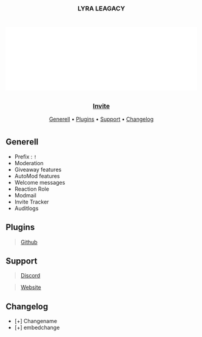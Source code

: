 <h3 align = Center>LYRA LEAGACY</h3>
<h1 align = Center><img src="phonto.png"img></h1>
<h3 align = Center>
  
  [Invite](https://discord.com/api/oauth2/authorize?client_id=971347959788765237&permissions=8&scope=bot)
</h3>
<p align="center">
  <a href="#Commands">Generell</a>
  •
  <a href="#plugins">Plugins</a>
  •
  <a href="#support">Support</a>
  • 
  <a href="#Changelogs">Changelog</a>
<h1></h1>
  
<h2 align="">Generell</h2>

- Prefix : `!` 
- Moderation
- Giveaway features
- AutoMod features
- Welcome messages
- Reaction Role
- Modmail
- Invite Tracker
- Auditlogs
  </h2>
  
<h2>Plugins</h2>

> [Github]()

<h2 align="">Support</h2>

> [Discord](https://discord.gg/WjYrRvZM9Q) 

> [Website](https://soon.de/)

<h2 align="">Changelog</h2>

 - [+] Changename
 - [+] embedchange
